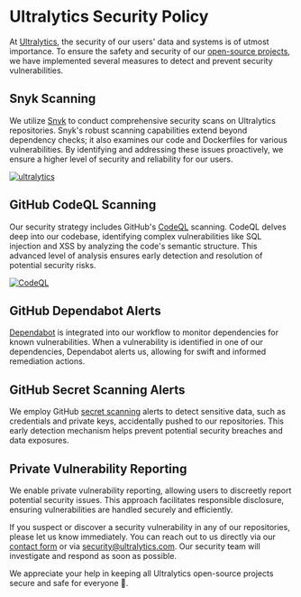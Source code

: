 # Ultralytics Security Policy

At [Ultralytics](https://ultralytics.com), the security of our users' data and systems is of utmost importance. To ensure the safety and security of our [open-source projects](https://github.com/ultralytics), we have implemented several measures to detect and prevent security vulnerabilities.

## Snyk Scanning

We utilize [Snyk](https://snyk.io/advisor/python/ultralytics) to conduct comprehensive security scans on Ultralytics repositories. Snyk's robust scanning capabilities extend beyond dependency checks; it also examines our code and Dockerfiles for various vulnerabilities. By identifying and addressing these issues proactively, we ensure a higher level of security and reliability for our users.

[![ultralytics](https://snyk.io/advisor/python/ultralytics/badge.svg)](https://snyk.io/advisor/python/ultralytics)

## GitHub CodeQL Scanning

Our security strategy includes GitHub's [CodeQL](https://docs.github.com/en/code-security/code-scanning/automatically-scanning-your-code-for-vulnerabilities-and-errors/about-code-scanning-with-codeql) scanning. CodeQL delves deep into our codebase, identifying complex vulnerabilities like SQL injection and XSS by analyzing the code's semantic structure. This advanced level of analysis ensures early detection and resolution of potential security risks.

[![CodeQL](https://github.com/ultralytics/ultralytics/actions/workflows/codeql.yaml/badge.svg)](https://github.com/ultralytics/ultralytics/actions/workflows/codeql.yaml)

## GitHub Dependabot Alerts

[Dependabot](https://docs.github.com/en/code-security/dependabot) is integrated into our workflow to monitor dependencies for known vulnerabilities. When a vulnerability is identified in one of our dependencies, Dependabot alerts us, allowing for swift and informed remediation actions.

## GitHub Secret Scanning Alerts

We employ GitHub [secret scanning](https://docs.github.com/en/code-security/secret-scanning/managing-alerts-from-secret-scanning) alerts to detect sensitive data, such as credentials and private keys, accidentally pushed to our repositories. This early detection mechanism helps prevent potential security breaches and data exposures.

## Private Vulnerability Reporting

We enable private vulnerability reporting, allowing users to discreetly report potential security issues. This approach facilitates responsible disclosure, ensuring vulnerabilities are handled securely and efficiently.

If you suspect or discover a security vulnerability in any of our repositories, please let us know immediately. You can reach out to us directly via our [contact form](https://ultralytics.com/contact) or via [security@ultralytics.com](mailto:security@ultralytics.com). Our security team will investigate and respond as soon as possible.

We appreciate your help in keeping all Ultralytics open-source projects secure and safe for everyone 🙏.

